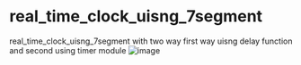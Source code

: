 # real_time_clock_uisng_7segment
real_time_clock_uisng_7segment with two way first way uisng delay function and second using timer module
![image](https://github.com/moaaz17877640/real_time_clock_uisng_7segment/assets/93396441/919c779a-9485-4e80-89e8-ec6b0233279b)
